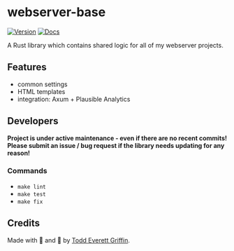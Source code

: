 # webserver-base

[![Version](https://img.shields.io/crates/v/webserver-base)](https://crates.io/crates/webserver-base)
[![Docs](https://docs.rs/webserver-base/badge.svg)](https://docs.rs/webserver-base)

A Rust library which contains shared logic for all of my webserver projects.

## Features

- common settings
- HTML templates
- integration: Axum + Plausible Analytics

## Developers

**Project is under active maintenance - even if there are no recent commits! Please submit an issue / bug request if the library needs updating for any reason!**

### Commands

- `make lint`
- `make test`
- `make fix`

## Credits

Made with 🤬 and 🥲 by [Todd Everett Griffin](https://www.toddgriffin.me/).
